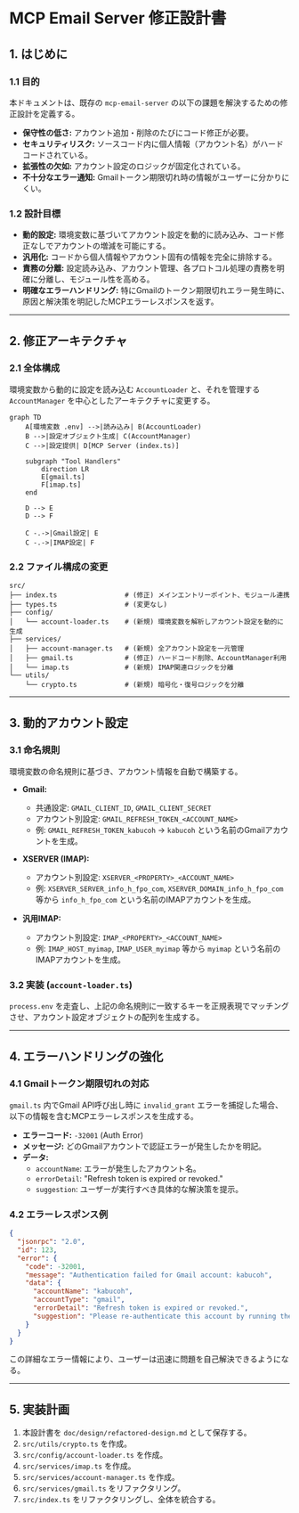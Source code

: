 # MCP Email Server 修正設計書

## 1. はじめに

### 1.1 目的
本ドキュメントは、既存の `mcp-email-server` の以下の課題を解決するための修正設計を定義する。
- **保守性の低さ:** アカウント追加・削除のたびにコード修正が必要。
- **セキュリティリスク:** ソースコード内に個人情報（アカウント名）がハードコードされている。
- **拡張性の欠如:** アカウント設定のロジックが固定化されている。
- **不十分なエラー通知:** Gmailトークン期限切れ時の情報がユーザーに分かりにくい。

### 1.2 設計目標
- **動的設定:** 環境変数に基づいてアカウント設定を動的に読み込み、コード修正なしでアカウントの増減を可能にする。
- **汎用化:** コードから個人情報やアカウント固有の情報を完全に排除する。
- **責務の分離:** 設定読み込み、アカウント管理、各プロトコル処理の責務を明確に分離し、モジュール性を高める。
- **明確なエラーハンドリング:** 特にGmailのトークン期限切れエラー発生時に、原因と解決策を明記したMCPエラーレスポンスを返す。

---

## 2. 修正アーキテクチャ

### 2.1 全体構成
環境変数から動的に設定を読み込む `AccountLoader` と、それを管理する `AccountManager` を中心としたアーキテクチャに変更する。

```mermaid
graph TD
    A[環境変数 .env] -->|読み込み| B(AccountLoader)
    B -->|設定オブジェクト生成| C(AccountManager)
    C -->|設定提供| D[MCP Server (index.ts)]

    subgraph "Tool Handlers"
        direction LR
        E[gmail.ts]
        F[imap.ts]
    end

    D --> E
    D --> F

    C -.->|Gmail設定| E
    C -.->|IMAP設定| F
```

### 2.2 ファイル構成の変更
```
src/
├── index.ts                 # (修正) メインエントリーポイント、モジュール連携
├── types.ts                 # (変更なし)
├── config/
│   └── account-loader.ts    # (新規) 環境変数を解析しアカウント設定を動的に生成
├── services/
│   ├── account-manager.ts   # (新規) 全アカウント設定を一元管理
│   ├── gmail.ts             # (修正) ハードコード削除、AccountManager利用
│   └── imap.ts              # (新規) IMAP関連ロジックを分離
└── utils/
    └── crypto.ts            # (新規) 暗号化・復号ロジックを分離
```

---

## 3. 動的アカウント設定

### 3.1 命名規則
環境変数の命名規則に基づき、アカウント情報を自動で構築する。

- **Gmail:**
  - 共通設定: `GMAIL_CLIENT_ID`, `GMAIL_CLIENT_SECRET`
  - アカウント別設定: `GMAIL_REFRESH_TOKEN_<ACCOUNT_NAME>`
  - 例: `GMAIL_REFRESH_TOKEN_kabucoh` -> `kabucoh` という名前のGmailアカウントを生成。

- **XSERVER (IMAP):**
  - アカウント別設定: `XSERVER_<PROPERTY>_<ACCOUNT_NAME>`
  - 例: `XSERVER_SERVER_info_h_fpo_com`, `XSERVER_DOMAIN_info_h_fpo_com` 等から `info_h_fpo_com` という名前のIMAPアカウントを生成。

- **汎用IMAP:**
  - アカウント別設定: `IMAP_<PROPERTY>_<ACCOUNT_NAME>`
  - 例: `IMAP_HOST_myimap`, `IMAP_USER_myimap` 等から `myimap` という名前のIMAPアカウントを生成。

### 3.2 実装 (`account-loader.ts`)
`process.env` を走査し、上記の命名規則に一致するキーを正規表現でマッチングさせ、アカウント設定オブジェクトの配列を生成する。

---

## 4. エラーハンドリングの強化

### 4.1 Gmailトークン期限切れの対応
`gmail.ts` 内でGmail API呼び出し時に `invalid_grant` エラーを捕捉した場合、以下の情報を含むMCPエラーレスポンスを生成する。

- **エラーコード:** `-32001` (Auth Error)
- **メッセージ:** どのGmailアカウントで認証エラーが発生したかを明記。
- **データ:**
  - `accountName`: エラーが発生したアカウント名。
  - `errorDetail`: "Refresh token is expired or revoked."
  - `suggestion`: ユーザーが実行すべき具体的な解決策を提示。

### 4.2 エラーレスポンス例
```json
{
  "jsonrpc": "2.0",
  "id": 123,
  "error": {
    "code": -32001,
    "message": "Authentication failed for Gmail account: kabucoh",
    "data": {
      "accountName": "kabucoh",
      "accountType": "gmail",
      "errorDetail": "Refresh token is expired or revoked.",
      "suggestion": "Please re-authenticate this account by running the following command in the mcp-email-server directory: 'node scripts/gmail-desktop-auth.mjs kabucoh'"
    }
  }
}
```
この詳細なエラー情報により、ユーザーは迅速に問題を自己解決できるようになる。

---

## 5. 実装計画
1. 本設計書を `doc/design/refactored-design.md` として保存する。
2. `src/utils/crypto.ts` を作成。
3. `src/config/account-loader.ts` を作成。
4. `src/services/imap.ts` を作成。
5. `src/services/account-manager.ts` を作成。
6. `src/services/gmail.ts` をリファクタリング。
7. `src/index.ts` をリファクタリングし、全体を統合する。
